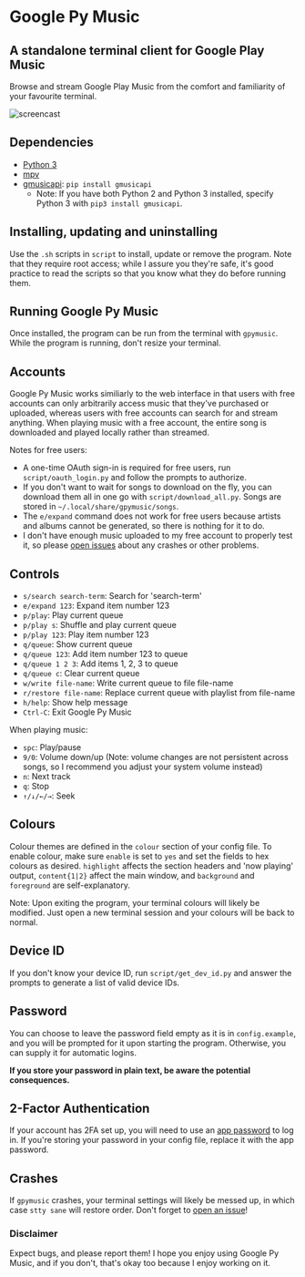 # Google Py Music

## A standalone terminal client for Google Play Music

Browse and stream Google Play Music from the comfort and familiarity of your favourite terminal.

![screencast](https://fat.gfycat.com/MixedCoordinatedAmphibian.gif "Just pretend that this says Google Py Music instead of pmcli.")

## Dependencies

- [Python 3](https://python.org/downloads)
- [mpv](https://mpv.io)
- [gmusicapi](https://github.com/simon-weber/gmusicapi): `pip install gmusicapi`
  - Note: If you have both Python 2 and Python 3 installed, specify Python 3 with `pip3 install gmusicapi`.

## Installing, updating and uninstalling

Use the `.sh` scripts in `script` to install, update or remove the program. Note that they require root access; while I assure you they're safe, it's good practice to read the scripts so that you know what they do before running them.

## Running Google Py Music

Once installed, the program can be run from the terminal with `gpymusic`. While the program is running, don't resize your terminal.

## Accounts

Google Py Music works similiarly to the web interface in that users with free accounts can only arbitrarily access music that they've purchased or uploaded, whereas users with free accounts can search for and stream anything. When playing music with a free account, the entire song is downloaded and played locally rather than streamed.

Notes for free users:

- A one-time OAuth sign-in is required for free users, run `script/oauth_login.py` and follow the prompts to authorize.
- If you don't want to wait for songs to download on the fly, you can download them all in one go with `script/download_all.py`. Songs are stored in `~/.local/share/gpymusic/songs`.
- The `e/expand` command does not work for free users because artists and albums cannot be generated, so there is nothing for it to do.
- I don't have enough music uploaded to my free account to properly test it, so please [open issues](https://github.com/christopher-dG/gpymusic/issues/new) about any crashes or other problems.

## Controls

- `s/search search-term`: Search for 'search-term'
- `e/expand 123`: Expand item number 123
- `p/play`: Play current queue
- `p/play s`: Shuffle and play current queue
- `p/play 123`: Play item number 123
- `q/queue`: Show current queue
- `q/queue 123`:  Add item number 123 to queue
- `q/queue 1 2 3`:  Add items 1, 2, 3 to queue
- `q/queue c`:  Clear current queue
- `w/write file-name`: Write current queue to file file-name
- `r/restore file-name`: Replace current queue with playlist from file-name
- `h/help`: Show help message
- `Ctrl-C`: Exit Google Py Music

When playing music:

- `spc`: Play/pause
- `9/0`: Volume down/up (Note: volume changes are not persistent across songs, so I recommend you adjust your system volume instead)
- `n`: Next track
- `q`: Stop
- `↑/↓/←/→`: Seek

## Colours

Colour themes are defined in the `colour` section of your config file. To enable colour, make sure `enable` is set to `yes` and set the fields to hex colours as desired. `highlight` affects the section headers and 'now playing' output, `content{1|2}` affect the main window, and `background` and `foreground` are self-explanatory.

Note: Upon exiting the program, your terminal colours will likely be modified. Just open a new terminal session and your colours will be back to normal.

## Device ID

If you don't know your device ID, run `script/get_dev_id.py` and answer the prompts to generate a list of valid device IDs.

## Password

You can choose to leave the password field empty as it is in `config.example`, and you will be prompted for it upon starting the program. Otherwise, you can supply it for automatic logins.

**If you store your password in plain text, be aware the potential consequences.**

## 2-Factor Authentication

If your account has 2FA set up, you will need to use an [app password](https://support.google.com/accounts/answer/185833?hl=en) to log in. If you're storing your password in your config file, replace it with the app password.

## Crashes

If `gpymusic` crashes, your terminal settings will likely be messed up, in which case `stty sane` will restore order. Don't forget to [open an issue](https://github.com/christopher-dG/gpymusic/issues/new)!

### Disclaimer
Expect bugs, and please report them! I hope you enjoy using Google Py Music, and if you don't, that's okay too because I enjoy working on it.
